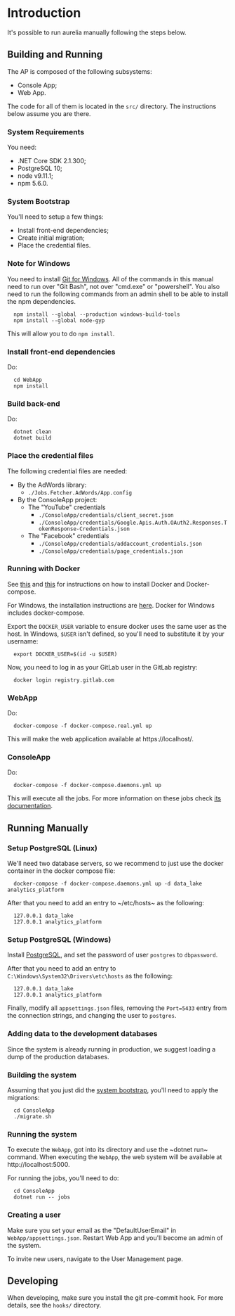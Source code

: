 # Introduction

It's possible to run aurelia manually following the steps below.

## Building and Running

  The AP is composed of the following subsystems:
  - Console App;
  - Web App.

  The code for all of them is located in the `src/` directory. The instructions
  below assume you are there.

### System Requirements

You need:
  - .NET Core SDK 2.1.300;
  - PostgreSQL 10;
  - node v9.11.1;
  - npm 5.6.0.

### System Bootstrap

  You'll need to setup a few things:
  - Install front-end dependencies;
  - Create initial migration;
  - Place the credential files.

### Note for Windows

  You need to install [Git for Windows](https://git-scm.com/download/win). All of the commands in this
  manual need to run over "Git Bash", not over "cmd.exe" or "powershell".
  You also need to run the following commands from an admin shell to be able
  to install the npm dependencies.
  ``` shell
    npm install --global --production windows-build-tools
    npm install --global node-gyp
  ```
  This will allow you to do `npm install`.

### Install front-end dependencies

Do:
```shell
  cd WebApp
  npm install
```

### Build back-end

Do:
```shell
  dotnet clean
  dotnet build
```

### Place the credential files

The following credential files are needed:
  - By the AdWords library:
    - `./Jobs.Fetcher.AdWords/App.config`
  - By the ConsoleApp project:
    - The "YouTube" credentials
      - `./ConsoleApp/credentials/client_secret.json`
      - `./ConsoleApp/credentials/Google.Apis.Auth.OAuth2.Responses.TokenResponse-Credentials.json`
    - The "Facebook" credentials
      - `./ConsoleApp/credentials/addaccount_credentials.json`
      - `./ConsoleApp/credentials/page_credentials.json`

### Running with Docker

  See [this](https://docs.docker.com/install/linux/docker-ce/ubuntu/) and [this](https://github.com/docker/compose/releases) for instructions on how to install Docker and
  Docker-compose.

  For Windows, the installation instructions are [here](https://docs.docker.com/docker-for-windows/install/). Docker for
  Windows includes docker-compose.

  Export the `DOCKER_USER` variable to ensure docker uses the same
  user as the host. In Windows, `$USER` isn't defined, so you'll need
  to substitute it by your username:
  ```shell
    export DOCKER_USER=$(id -u $USER)
  ```

  Now, you need to log in as your GitLab user in the GitLab registry:
  ```shell
    docker login registry.gitlab.com
  ```

### WebApp

  Do:
  ```shell
    docker-compose -f docker-compose.real.yml up
  ```

  This will make the web application available at https://localhost/.

### ConsoleApp

  Do:
  ```shell
    docker-compose -f docker-compose.daemons.yml up
  ```

  This will execute all the jobs. For more information on these jobs check
  [its documentation](./src/README.org#jobs).

## Running Manually

### Setup PostgreSQL (Linux)

We'll need two database servers, so we recommend to just use the
docker container in the docker compose file:
```shell
  docker-compose -f docker-compose.daemons.yml up -d data_lake analytics_platform
```
After that you need to add an entry to ~/etc/hosts~ as the
following:
```shell
  127.0.0.1 data_lake
  127.0.0.1 analytics_platform
```

### Setup PostgreSQL (Windows)

  Install [PostgreSQL](https://www.postgresql.org/download/windows/), and set the password of user `postgres`
  to `dbpassword`.

  After that you need to add an entry to
  `C:\Windows\System32\Drivers\etc\hosts` as the following:
  ```
    127.0.0.1 data_lake
    127.0.0.1 analytics_platform
  ```

  Finally, modify all `appsettings.json` files, removing the `Port=5433`
  entry from the connection strings, and changing the user to `postgres`.

### Adding data to the development databases

  Since the system is already running in production, we suggest loading
  a dump of the production databases.

### Building the system

  Assuming that you just did the [system bootstrap](#system-bootstrap),
  you'll need to apply the migrations:
  ```shell
    cd ConsoleApp
    ./migrate.sh
  ```

### Running the system

  To execute the `WebApp`, got into its directory and use the ~dotnet run~
  command.  When executing the `WebApp`, the web system will be available
  at http://localhost:5000.

  For running the jobs, you'll need to do:
  ```shell
    cd ConsoleApp
    dotnet run -- jobs
  ```

### Creating a user

  Make sure you set your email as the "DefaultUserEmail" in
  `WebApp/appsettings.json`. Restart Web App and you'll become
  an admin of the system.

  To invite new users, navigate to the User Management page.

## Developing

When developing, make sure you install the git pre-commit hook. For more
details, see the `hooks/` directory.